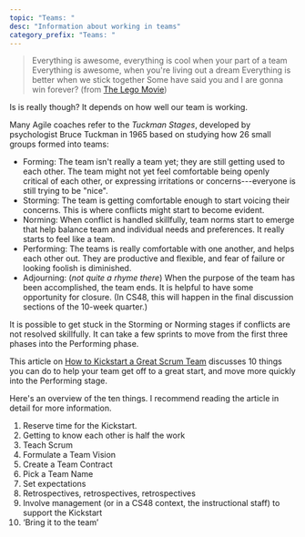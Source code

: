 ```yaml
---
topic: "Teams: "
desc: "Information about working in teams"
category_prefix: "Teams: "
---
```



> Everything is awesome, everything is cool when your part of a team 
> Everything is awesome, when you're living out a dream 
> Everything is better when we stick together 
> Some have said you and I are gonna win forever?
(from [The Lego Movie](https://www.youtube.com/watch?v=StTqXEQ2l-Y))

Is is really though?  It depends on how well our team is working.

Many Agile coaches refer to the *Tuckman Stages*, developed by psychologist Bruce Tuckman in 1965
based on studying how 26 small groups formed into teams:

* Forming: The team isn't really a team yet; they are still getting used to each other.  The team might not yet feel comfortable being openly critical of each other, or expressing irritations or concerns---everyone is still trying to be "nice".
* Storming: The team is getting comfortable enough to start voicing their concerns.  This is where conflicts might start to become evident.
* Norming: When conflict is handled skillfully, team norms start to emerge that help balance team and individual needs and preferences.  It really starts to feel like a team.
* Performing: The teams is really comfortable with one another, and helps each other out.  They are productive and flexible, and fear of failure or looking foolish is diminished.
* Adjourning: (*not quite a rhyme there*) When the purpose of the team has been accomplished, the team ends.  It is helpful to have some opportunity for closure. (In CS48, this will happen in the final discussion sections of the 10-week quarter.)

It is possible to get stuck in the Storming or Norming stages if conflicts are not resolved skillfully.  It can take a few sprints
 to move from the first three phases into the Performing phase.

This article on [How to Kickstart a Great Scrum Team](https://medium.com/the-liberators/how-to-kickstart-a-great-scrum-team-10-practical-things-to-do-2143bdde1a8d)
discusses 10 things you can do to help your team get off to a great start, and move more quickly into the Performing stage.

Here's an overview of the ten things.  I recommend reading the article in detail for more information.

1. Reserve time for the Kickstart.
2. Getting to know each other is half the work
3. Teach Scrum
4. Formulate a Team Vision
5. Create a Team Contract
6. Pick a Team Name
7. Set expectations
8. Retrospectives, retrospectives, retrospectives
9. Involve management (or in a CS48 context, the instructional staff) to support the Kickstart
10. ‘Bring it to the team’

